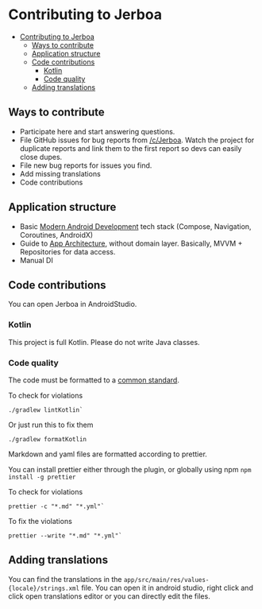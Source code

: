 # Contributing to Jerboa

<!-- prettier-ignore-start -->

<!-- TOC -->
* [Contributing to Jerboa](#contributing-to-jerboa)
  * [Ways to contribute](#ways-to-contribute)
  * [Application structure](#application-structure)
  * [Code contributions](#code-contributions)
    * [Kotlin](#kotlin)
    * [Code quality](#code-quality)
  * [Adding translations](#adding-translations)
<!-- TOC -->

<!-- prettier-ignore-end -->

## Ways to contribute

- Participate here and start answering questions.
- File GitHub issues for bug reports from [/c/Jerboa](https://lemmy.ml/c/jerboa). Watch the project for duplicate reports and link them to the first report so devs can easily close dupes.
- File new bug reports for issues you find.
- Add missing translations
- Code contributions

## Application structure

- Basic [Modern Android Development](https://developer.android.com/series/mad-skills) tech stack (Compose, Navigation, Coroutines, AndroidX)
- Guide to [App Architecture](https://developer.android.com/topic/architecture), without domain layer. Basically, MVVM + Repositories for data access.
- Manual DI

## Code contributions

You can open Jerboa in AndroidStudio.

### Kotlin

This project is full Kotlin. Please do not write Java classes.

### Code quality

The code must be formatted to a [common standard](https://pinterest.github.io/ktlint/0.49.1/rules/standard/).

To check for violations

```shell
./gradlew lintKotlin`
```

Or just run this to fix them

```shell
./gradlew formatKotlin
```

Markdown and yaml files are formatted according to prettier.

You can install prettier either through the plugin, or globally using npm `npm install -g prettier`

To check for violations

```shell
prettier -c "*.md" "*.yml"`
```

To fix the violations

```shell
prettier --write "*.md" "*.yml"`
```

## Adding translations

You can find the translations in the `app/src/main/res/values-{locale}/strings.xml` file.
You can open it in android studio, right click and click open translations editor or you can
directly edit the files.
